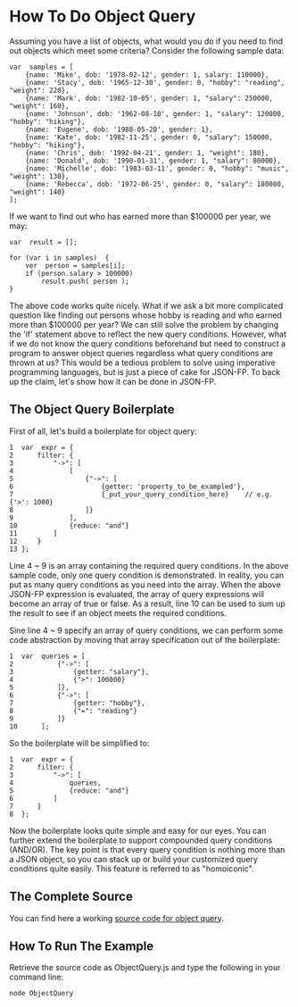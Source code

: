 How To Do Object Query
======================

Assuming you have a list of objects, what would you do if you need to find out objects which meet some criteria? Consider the following sample data:

    var  samples = [
        {name: 'Mike', dob: '1978-02-12', gender: 1, salary: 110000},
        {name: 'Stacy', dob: '1965-12-30', gender: 0, "hobby": "reading", "weight": 220},
        {name: 'Mark', dob: '1982-10-05', gender: 1, "salary": 250000, "weight": 160},
        {name: 'Johnson', dob: '1962-08-10', gender: 1, "salary": 120000, "hobby": "hiking"},
        {name: 'Eugene', dob: '1988-05-20', gender: 1},
        {name: 'Kate', dob: '1982-11-25', gender: 0, "salary": 150000, "hobby": "hiking"},
        {name: 'Chris', dob: '1992-04-21', gender: 1, "weight": 180},
        {name: 'Donald', dob: '1990-01-31', gender: 1, "salary": 80000},
        {name: 'Michelle', dob: '1983-03-11', gender: 0, "hobby": "music", "weight": 130},
        {name: 'Rebecca', dob: '1972-06-25', gender: 0, "salary": 180000, "weight": 140}
    ];

If we want to find out who has earned more than $100000 per year, we may:

    var  result = [];

    for (var i in samples)  {
        ver  person = samples[i];
        if (person.salary > 100000)
            result.push( person );
    }

The above code works quite nicely. What if we ask a bit more complicated question like finding out persons whose hobby is reading and who earned more than $100000 per year? We can still solve the problem by changing the 'if' statement above to reflect the new query conditions. However, what if we do not know the query conditions beforehand but need to construct a program to answer object queries regardless what query conditions are thrown at us? This would be a tedious problem to solve using imperative programming languages, but is just a piece of cake for JSON-FP. To back up the claim, let's show how it can be done in JSON-FP.

## The Object Query Boilerplate

First of all, let's build a boilerplate for object query:

    1  var  expr = {
    2      filter: {
    3          "->": [
    4              [
    5                  {"->": [
    6                      {getter: 'property_to_be_exampled'},
    7                      {_put_your_query_condition_here}    // e.g. {'>': 1000}
    8                  ]}
    9              ],
    10             {reduce: "and"}
    11         ]
    12     }
    13 };

Line 4 ~ 9 is an array containing the required query conditions. In the above sample code, only one query condition is demonstrated. In reality, you can put as many query conditions as you need into the array. When the above JSON-FP expression is evaluated, the array of query expressions will become an array of true or false. As a result, line 10 can be used to sum up the result to see if an object meets the required conditions.

Sine line 4 ~ 9 specify an array of query conditions, we can perform some code abstraction by moving that array specification out of the boilerplate:

    1  var  queries = [
    2           {"->": [
    3               {getter: "salary"},
    4               {">": 100000}
    5           ]},
    6           {"->": [
    7               {getter: "hobby"},
    8               {"=": "reading"}
    9           ]}
    10      ];

So the boilerplate will be simplified to:

    1  var  expr = {
    2      filter: {
    3          "->": [
    4              queries,
    5              {reduce: "and"}
    6          ]
    7      }
    8  };

Now the boilerplate looks quite simple and easy for our eyes. You can further extend the boilerplate to support compounded query conditions (AND/OR). The key point is that every query condition is nothing more than a JSON object, so you can stack up or build your customized query conditions quite easily. This feature is referred to as "homoiconic".

## The Complete Source
You can find here a working [source code for object query](https://github.com/benlue/jsonfp-examples/blob/master/examples/ObjectQuery/ObjectQuery.js).

## How To Run The Example
Retrieve the source code as ObjectQuery.js and type the following in your command line:

    node ObjectQuery
